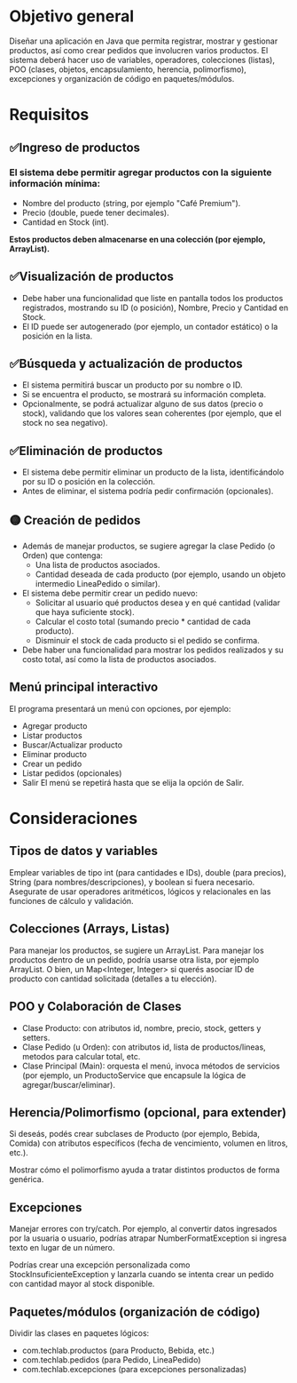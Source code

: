 # Objetivo general

Diseñar una aplicación en Java que permita registrar, mostrar y gestionar productos, así como crear pedidos que involucren varios productos. El sistema deberá hacer uso de variables, operadores, colecciones (listas), POO (clases, objetos, encapsulamiento, herencia, polimorfismo), excepciones y organización de código en paquetes/módulos.

# Requisitos

## ✅Ingreso de productos

### El sistema debe permitir agregar productos con la siguiente información mínima:

- Nombre del producto (string, por ejemplo "Café Premium").
- Precio (double, puede tener decimales).
- Cantidad en Stock (int).

**Estos productos deben almacenarse en una colección (por ejemplo, ArrayList<Producto>).**

## ✅Visualización de productos

- Debe haber una funcionalidad que liste en pantalla todos los productos registrados, mostrando su ID (o posición), Nombre, Precio y Cantidad en Stock.
- El ID puede ser autogenerado (por ejemplo, un contador estático) o la posición en la lista.

## ✅Búsqueda y actualización de productos

- El sistema permitirá buscar un producto por su nombre o ID.
- Si se encuentra el producto, se mostrará su información completa.
- Opcionalmente, se podrá actualizar alguno de sus datos (precio o stock), validando que los valores sean coherentes (por ejemplo, que el stock no sea negativo).

## ✅Eliminación de productos

- El sistema debe permitir eliminar un producto de la lista, identificándolo por su ID o posición en la colección.
- Antes de eliminar, el sistema podría pedir confirmación (opcionales).

## 🟡 Creación de pedidos

- Además de manejar productos, se sugiere agregar la clase Pedido (o Orden) que contenga:
  - Una lista de productos asociados.
  - Cantidad deseada de cada producto (por ejemplo, usando un objeto intermedio LineaPedido o similar).
- El sistema debe permitir crear un pedido nuevo:
  - Solicitar al usuario qué productos desea y en qué cantidad (validar que haya suficiente stock).
  - Calcular el costo total (sumando precio \* cantidad de cada producto).
  - Disminuir el stock de cada producto si el pedido se confirma.
- Debe haber una funcionalidad para mostrar los pedidos realizados y su costo total, así como la lista de productos asociados.

## Menú principal interactivo

El programa presentará un menú con opciones, por ejemplo:

- Agregar producto
- Listar productos
- Buscar/Actualizar producto
- Eliminar producto
- Crear un pedido
- Listar pedidos (opcionales)
- Salir
  El menú se repetirá hasta que se elija la opción de Salir.

# Consideraciones

## Tipos de datos y variables

Emplear variables de tipo int (para cantidades e IDs), double (para precios), String (para nombres/descripciones), y boolean si fuera necesario.
Asegurate de usar operadores aritméticos, lógicos y relacionales en las funciones de cálculo y validación.

## Colecciones (Arrays, Listas)

Para manejar los productos, se sugiere un ArrayList<Producto>.
Para manejar los productos dentro de un pedido, podría usarse otra lista, por ejemplo ArrayList<LineaPedido>.
O bien, un Map<Integer, Integer> si querés asociar ID de producto con cantidad solicitada (detalles a tu elección).

## POO y Colaboración de Clases

- Clase Producto: con atributos id, nombre, precio, stock, getters y setters.
- Clase Pedido (u Orden): con atributos id, lista de productos/lineas, metodos para calcular total, etc.
- Clase Principal (Main): orquesta el menú, invoca métodos de servicios (por ejemplo, un ProductoService que encapsule la lógica de agregar/buscar/eliminar).

## Herencia/Polimorfismo (opcional, para extender)

Si deseás, podés crear subclases de Producto (por ejemplo, Bebida, Comida) con atributos específicos (fecha de vencimiento, volumen en litros, etc.).

Mostrar cómo el polimorfismo ayuda a tratar distintos productos de forma genérica.

## Excepciones

Manejar errores con try/catch. Por ejemplo, al convertir datos ingresados por la usuaria o usuario, podrías atrapar NumberFormatException si ingresa texto en lugar de un número.

Podrías crear una excepción personalizada como StockInsuficienteException y lanzarla cuando se intenta crear un pedido con cantidad mayor al stock disponible.

## Paquetes/módulos (organización de código)

Dividir las clases en paquetes lógicos:

- com.techlab.productos (para Producto, Bebida, etc.)
- com.techlab.pedidos (para Pedido, LineaPedido)
- com.techlab.excepciones (para excepciones personalizadas)
